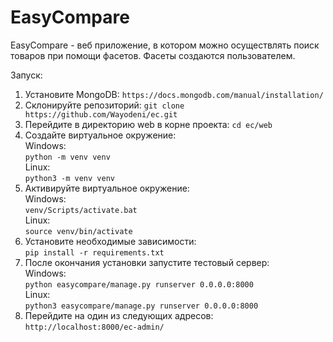 # EasyCompare

EasyCompare - веб приложение, в котором можно осуществлять поиск товаров при помощи фасетов. Фасеты создаются пользователем.

Запуск:
 1. Установите MongoDB:
`https://docs.mongodb.com/manual/installation/`
2. Склонируйте репозиторий:
`git clone https://github.com/Wayodeni/ec.git`
3. Перейдите в директорию web в корне проекта:
`cd ec/web`
4. Создайте виртуальное окружение:  
Windows:  
`python -m venv venv`  
Linux:  
`python3 -m venv venv`  
5. Активируйте виртуальное окружение:  
Windows:  
`venv/Scripts/activate.bat`  
Linux:  
`source venv/bin/activate`  
6. Установите необходимые зависимости:  
`pip install -r requirements.txt`
7. После окончания установки запустите тестовый сервер:  
Windows:  
`python easycompare/manage.py runserver 0.0.0.0:8000`  
Linux:  
`python3 easycompare/manage.py runserver 0.0.0.0:8000`  
8. Перейдите на один из следующих адресов:  
`http://localhost:8000/ec-admin/`  
